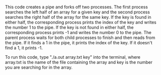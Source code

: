 This code creates a pipe and forks off two processes. The first process searches the left half of an array for a given key and the second process searches the right half of the array for the same key. If the key is found in either half, the corresponding process prints the index of the key and writes the number 1 to the pipe. If the key is not found in either half, the corresponding process prints -1 and writes the number 0 to the pipe. The parent process waits for both child processes to finish and then reads from the pipe. If it finds a 1 in the pipe, it prints the index of the key. If it doesn't find a 1, it prints -1.

To run this code, type "./a.out array.txt key" into the terminal, where array.txt is the name of the file containing the array and key is the number you are searching for in the array.


